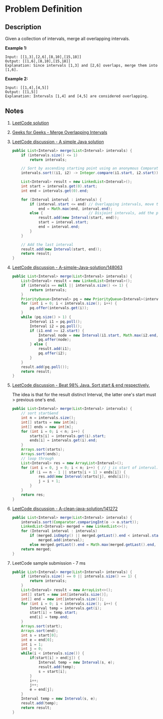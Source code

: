# Problem Definition

## Description

Given a collection of intervals, merge all overlapping intervals.

**Example 1:**

```plaintext
Input: [[1,3],[2,6],[8,10],[15,18]]
Output: [[1,6],[8,10],[15,18]]
Explanation: Since intervals [1,3] and [2,6] overlaps, merge them into [1,6].
```

**Example 2:**

```plaintext
Input: [[1,4],[4,5]]
Output: [[1,5]]
Explanation: Intervals [1,4] and [4,5] are considered overlapping.
```

## Notes

1. [LeetCode solution](https://leetcode.com/problems/merge-intervals/solution/)
1. [Geeks for Geeks - Merge Overlapping Intervals](https://www.geeksforgeeks.org/merging-intervals/)
1. [LeetCode discussion - A simple Java solution](https://leetcode.com/explore/interview/card/google/63/sorting-and-searching-4/450/discuss/21222/A-simple-Java-solution)

    ```java
    public List<Interval> merge(List<Interval> intervals) {
        if (intervals.size() <= 1)
            return intervals;

        // Sort by ascending starting point using an anonymous Comparator
        intervals.sort((i1, i2) -> Integer.compare(i1.start, i2.start));

        List<Interval> result = new LinkedList<Interval>();
        int start = intervals.get(0).start;
        int end = intervals.get(0).end;

        for (Interval interval : intervals) {
            if (interval.start <= end) // Overlapping intervals, move the end if needed
                end = Math.max(end, interval.end);
            else {                     // Disjoint intervals, add the previous one and reset bounds
                result.add(new Interval(start, end));
                start = interval.start;
                end = interval.end;
            }
        }

        // Add the last interval
        result.add(new Interval(start, end));
        return result;
    }
    ```

1. [LeetCode discussion - A-simple-Java-solution/148063](leetcode.com/explore/interview/card/google/63/sorting-and-searching-4/450/discuss/21222/A-simple-Java-solution/148063)

    ```java
    public List<Interval> merge(List<Interval> intervals) {
        List<Interval> result = new LinkedList<Interval>();
        if (intervals == null || intervals.size() <= 1) {
            return intervals;
        }
        PriorityQueue<Interval> pq = new PriorityQueue<Interval>(intervals.size(), (a, b) -> (a.start - b.start));
        for (int i = 0; i < intervals.size(); i++) {
            pq.offer(intervals.get(i));
        }
        while (pq.size() > 1) {
            Interval i1 = pq.poll();
            Interval i2 = pq.poll();
            if (i1.end >= i2.start) {
                Interval node = new Interval(i1.start, Math.max(i2.end, i1.end));
                pq.offer(node);
            } else {
                result.add(i1);
                pq.offer(i2);
            }
        }
        result.add(pq.poll());
        return result;
    }
    ```

1. [LeetCode discussion - Beat 98% Java. Sort start & end respectively.](https://leetcode.com/explore/interview/card/google/63/sorting-and-searching-4/450/discuss/21223/Beat-98-Java.-Sort-start-and-end-respectively.)

    The idea is that for the result distinct Interval, the latter one's start must > previous one's end.

    ```java
    public List<Interval> merge(List<Interval> intervals) {
        // sort start&end
        int n = intervals.size();
        int[] starts = new int[n];
        int[] ends = new int[n];
        for (int i = 0; i < n; i++) {
            starts[i] = intervals.get(i).start;
            ends[i] = intervals.get(i).end;
        }
        Arrays.sort(starts);
        Arrays.sort(ends);
        // loop through
        List<Interval> res = new ArrayList<Interval>();
        for (int i = 0, j = 0; i < n; i++) { // j is start of interval.
            if (i == n - 1 || starts[i + 1] > ends[i]) {
                res.add(new Interval(starts[j], ends[i]));
                j = i + 1;
            }
        }
        return res;
    }
    ```

1. [LeetCode discussion - A-clean-java-solution/141272](leetcode.com/explore/interview/card/google/63/sorting-and-searching-4/450/discuss/21276/A-clean-java-solution/141272)

    ```java
    public List<Interval> merge(List<Interval> intervals) {
        intervals.sort(Comparator.comparingInt(o -> o.start));
        LinkedList<Interval> merged = new LinkedList<>();
        for (Interval interval : intervals)
            if (merged.isEmpty() || merged.getLast().end < interval.start)
                merged.add(interval);
            else merged.getLast().end = Math.max(merged.getLast().end, interval.end);
        return merged;
    }
    ```

1. LeetCode sample submission - 7 ms

    ```java
    public List<Interval> merge(List<Interval> intervals) {
        if (intervals.size() == 0 || intervals.size() == 1) {
            return intervals;
        }
        List<Interval> result = new ArrayList<>();
        int[] start = new int[intervals.size()];
        int[] end = new int[intervals.size()];
        for (int i = 0; i < intervals.size(); i++) {
            Interval temp = intervals.get(i);
            start[i] = temp.start;
            end[i] = temp.end;
        }
        Arrays.sort(start);
        Arrays.sort(end);
        int s = start[0];
        int e = end[0];
        int i = 1;
        int j = 0;
        while(i < intervals.size()) {
            if(start[i] > end[j]) {
                Interval temp = new Interval(s, e);
                result.add(temp);
                s = start[i];
            }
            i++;
            j++;
            e = end[j];
        }
        Interval temp = new Interval(s, e);
        result.add(temp);
        return result;
    }
    ```
